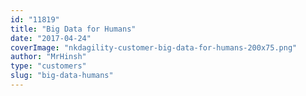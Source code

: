 ```yaml
---
id: "11819"
title: "Big Data for Humans"
date: "2017-04-24"
coverImage: "nkdagility-customer-big-data-for-humans-200x75.png"
author: "MrHinsh"
type: "customers"
slug: "big-data-humans"
---
```



